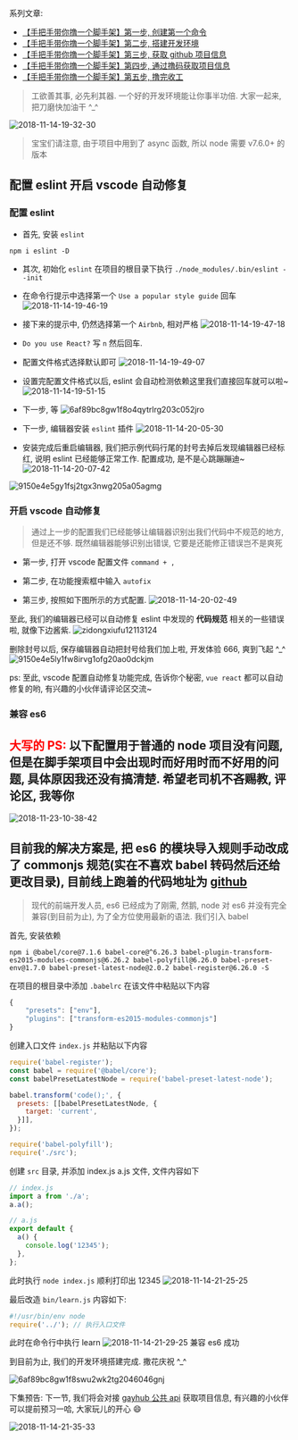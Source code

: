 系列文章:

- [【手把手带你撸一个脚手架】第一步, 创建第一个命令](https://juejin.im/post/5bead1b25188251e1a1f4d34)
- [【手把手带你撸一个脚手架】第二步, 搭建开发环境](https://juejin.im/post/5bec24ddf265da61171c4a34)
- [【手把手带你撸一个脚手架】第三步, 获取 github 项目信息](https://juejin.im/post/5bec598d51882579117f61f8)
- [【手把手带你撸一个脚手架】第四步, 通过撸码获取项目信息](https://juejin.im/post/5bed6ff2f265da61137ed948)
- [【手把手带你撸一个脚手架】第五步, 撸完收工](https://juejin.im/post/5beed37b51882527796a9d8e)

> 工欲善其事, 必先利其器. 一个好的开发环境能让你事半功倍. 大家一起来, 把刀磨快加油干 ^_^

![2018-11-14-19-32-30](https://user-gold-cdn.xitu.io/2018/11/14/167126fe1ee73e66?w=796&h=552&f=png&s=541825)

> 宝宝们请注意, 由于项目中用到了 async 函数, 所以 node 需要 v7.6.0+ 的版本

## 配置 eslint 开启 vscode 自动修复

### 配置 eslint

- 首先, 安装 `eslint`

```shell
npm i eslint -D
```

- 其次, 初始化 `eslint` 在项目的根目录下执行 `./node_modules/.bin/eslint --init`

- 在命令行提示中选择第一个 `Use a popular style guide` 回车
![2018-11-14-19-46-19](https://user-gold-cdn.xitu.io/2018/11/14/167126fe1721068b?w=898&h=162&f=png&s=38156)

- 接下来的提示中, 仍然选择第一个 `Airbnb`, 相对严格
![2018-11-14-19-47-18](https://user-gold-cdn.xitu.io/2018/11/14/167126fe1f101f7a?w=952&h=132&f=png&s=35432)

- `Do you use React?` 写 `n`  然后回车.

- 配置文件格式选择默认即可
![2018-11-14-19-49-07](https://user-gold-cdn.xitu.io/2018/11/14/167126fe1a46a64d?w=1038&h=124&f=png&s=21197)

- 设置完配置文件格式以后, eslint 会自动检测依赖这里我们直接回车就可以啦~
![2018-11-14-19-51-15](https://user-gold-cdn.xitu.io/2018/11/14/167126fe1a2c4f9e?w=1346&h=178&f=png&s=41385)

- 下一步, 等
![6af89bc8gw1f8o4qytrlrg203c052jro](https://user-gold-cdn.xitu.io/2018/11/14/167126fe1d8b7003?w=120&h=182&f=gif&s=21081)

- 下一步, 编辑器安装 `eslint` 插件
![2018-11-14-20-05-30](https://user-gold-cdn.xitu.io/2018/11/14/167126fe517e24ad?w=1588&h=1554&f=png&s=595652)

- 安装完成后重启编辑器, 我们把示例代码行尾的封号去掉后发现编辑器已经标红, 说明 eslint 已经能够正常工作. 配置成功, 是不是心跳蹦蹦迪~
![2018-11-14-20-07-42](https://user-gold-cdn.xitu.io/2018/11/14/167126fee7943a8d?w=830&h=148&f=png&s=26171)

![9150e4e5gy1fsj2tgx3nwg205a05agmg](https://user-gold-cdn.xitu.io/2018/11/14/167126fe518b89f7?w=190&h=190&f=gif&s=41432)

### 开启 vscode 自动修复

> 通过上一步的配置我们已经能够让编辑器识别出我们代码中不规范的地方, 但是还不够. 既然编辑器能够识别出错误, 它要是还能修正错误岂不是爽死

- 第一步, 打开 vscode 配置文件 `command + ,`

- 第二步, 在功能搜索框中输入 `autofix`

- 第三步, 按照如下图所示的方式配置.
![2018-11-14-20-02-49](https://user-gold-cdn.xitu.io/2018/11/14/167126fee982c5ea?w=956&h=450&f=png&s=44344)

至此, 我们的编辑器已经可以自动修复 eslint 中发现的 **代码规范** 相关的一些错误啦, 就像下边酱紫.
![zidongxiufu12113124](https://user-gold-cdn.xitu.io/2018/11/14/167127f46cb91ea0?w=587&h=89&f=gif&s=20900)

删除封号以后, 保存编辑器自动把封号给我们加上啦, 开发体验 666, 爽到飞起 ^_^
![9150e4e5ly1fw8irvg1ofg20ao0dckjm](https://user-gold-cdn.xitu.io/2018/11/14/167126feea578e24?w=384&h=480&f=gif&s=2741982)

ps: 至此, vscode 配置自动修复功能完成, 告诉你个秘密, `vue react` 都可以自动修复的哟, 有兴趣的小伙伴请评论区交流~

### 兼容 es6

## <span style="color: red;">大写的 PS:</span> 以下配置用于普通的 node 项目没有问题, 但是在脚手架项目中会出现时而好用时而不好用的问题, 具体原因我还没有搞清楚. 希望老司机不吝赐教, 评论区, 我等你

![2018-11-23-10-38-42](http://img.blog.niubishanshan.top/2018-11-23-10-38-42.png)

## 目前我的解决方案是, 把 es6 的模块导入规则手动改成了 commonjs 规范(实在不喜欢 babel 转码然后还给更改目录), 目前线上跑着的代码地址为 [github](https://github.com/luoquanquan/learn-cli/tree/0.0.3)

> 现代的前端开发人员, es6 已经成为了刚需, 然鹅, node 对 es6 并没有完全兼容(到目前为止), 为了全方位使用最新的语法. 我们引入 babel

首先, 安装依赖

```shell
npm i @babel/core@7.1.6 babel-core@^6.26.3 babel-plugin-transform-es2015-modules-commonjs@6.26.2 babel-polyfill@6.26.0 babel-preset-env@1.7.0 babel-preset-latest-node@2.0.2 babel-register@6.26.0 -S
```

在项目的根目录中添加 `.babelrc` 在该文件中粘贴以下内容

```js
{
    "presets": ["env"],
    "plugins": ["transform-es2015-modules-commonjs"]
}
```

创建入口文件 `index.js` 并粘贴以下内容

```js
require('babel-register');
const babel = require('@babel/core');
const babelPresetLatestNode = require('babel-preset-latest-node');

babel.transform('code();', {
  presets: [[babelPresetLatestNode, {
    target: 'current',
  }]],
});

require('babel-polyfill');
require('./src');
```

创建 `src` 目录, 并添加 index.js a.js 文件, 文件内容如下

```js
// index.js
import a from './a';
a.a();

// a.js
export default {
  a() {
    console.log('12345');
  },
};
```

此时执行 `node index.js` 顺利打印出 12345
![2018-11-14-21-25-25](https://user-gold-cdn.xitu.io/2018/11/14/167126feeca185a0?w=658&h=64&f=png&s=16006)

最后改造 `bin/learn.js` 内容如下:

```js
#!/usr/bin/env node
require('../'); // 执行入口文件
```

此时在命令行中执行 learn
![2018-11-14-21-29-25](https://user-gold-cdn.xitu.io/2018/11/14/167126ff2b56b7d9?w=610&h=60&f=png&s=13138)
兼容 es6 成功

到目前为止, 我们的开发环境搭建完成. 撒花庆祝 ^_^

![6af89bc8gw1f8swu2wk2tg2046046gnj](https://user-gold-cdn.xitu.io/2018/11/14/167126ff120e3af5?w=150&h=150&f=gif&s=81374)

下集预告: 下一节, 我们将会对接 [gayhub 公共 api](https://developer.github.com/v3/repos/) 获取项目信息, 有兴趣的小伙伴可以提前预习一哈, 大家玩儿的开心 😄

![2018-11-14-21-35-33](https://user-gold-cdn.xitu.io/2018/11/14/167126ff280bca6f?w=560&h=552&f=png&s=451422)